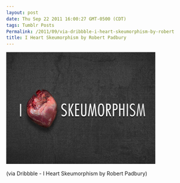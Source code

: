 ```yaml
---
layout: post
date: Thu Sep 22 2011 16:00:27 GMT-0500 (CDT)
tags: Tumblr Posts
Permalink: /2011/09/via-dribbble-i-heart-skeumorphism-by-robert
title: I Heart Skeumorphism by Robert Padbury
---
```


![](/public/assets/tumblr/tumblr_lrxzos9BZJ1qa4klho1_400.png)

(via Dribbble - I Heart Skeumorphism by Robert Padbury)